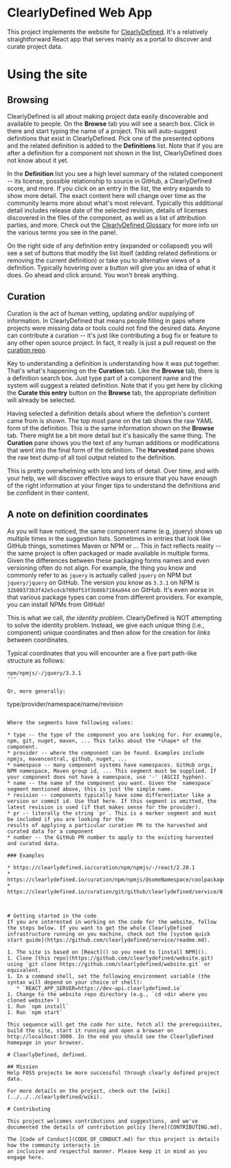 # ClearlyDefined Web App

This project implements the website for [ClearlyDefined](https://clearlydefined.io). It's a relatively straightforward React app that serves mainly as a portal to discover and curate project data.

# Using the site

## Browsing
ClearlyDefined is all about making project data easily discoverable and available to people. On the **Browse** tab you will see a search box. Click in there and start typing the name of a project. This will auto-suggest definitions that exist in ClearlyDefined. Pick one of the presented options and the related definition is added to the **Definitions** list. Note that if you are after a definition for a component not shown in the list, ClearlyDefined does not know about it yet.

In the **Definition** list you see a high level summary of the related component -- its license, possible relationship to source in GitHub, a ClearlyDefined score, and more. If you click on an entry in the list, the entry expands to show more detail. The exact content here will change over time as the community learns more about what's most relevant. Typically this additional detail includes release date of the selected revision, details of licenses discovered in the files of the component, as well as a list of attribution parties, and more. Check out the [ClearlyDefined Glossary]() for more info on the various terms you see in the panel.

On the right side of any definition entry (expanded or collapsed) you will see a set of buttons that modify the list itself (adding related definitions or removing the current definition) or take you to alternative views of a definition. Typically hovering over a button will give you an idea of what it does. Go ahead and click around. You won't break anything. 

## Curation
Curation is the act of human vetting, updating and/or supplying of information. In ClearlyDefined that means people filling in gaps where projects were missing data or tools could not find the desired data. Anyone can contribute a curation -- it's just like contributing a bug fix or feature to any other open source project. In fact, it really is just a pull request on the [curation repo](https://github.com/clearlydefined/curated-data).

Key to understanding a definition is understanding how it was put together. That's what's happening on the **Curation** tab. Like the **Browse** tab, there is a definition search box. Just type part of a component name and the system will suggest a related definition. Note that if you get here by clicking the **Curate this entry** button on the **Browse** tab, the appropriate definition will already be selected.

Having selected a definition details about where the defintion's content came from is shown. The top most pane on the tab shows the raw YAML form of the definition. This is the same information shown on the **Browse** tab. There might be a bit more detail but it's basically the same thing. The **Curation** pane shows you the text of any human additions or modifications that went into the final form of the definition. The **Harvested** pane shows the raw text dump of all tool output related to the definition. 

This is pretty overwhelming with lots and lots of detail. Over time, and with your help, we will discover effective ways to ensure that you have enough of the right information at your finger tips to understand the definitions and be confident in their content.

## A note on definition coordinates
As you will have noticed, the same component name (e.g, jquery) shows up multiple times in the suggestion lists. Sometimes in entries that look like GitHub things, sometimes Maven or NPM or ... This in fact reflects reality -- the same project is often packaged or made available in multiple forms. Given the differences between these packaging forms names and even versioning often do not align. For example, the thing you know and commonly refer to as `jquery` is actually called `jquery` on NPM but `jquery/jquery` on GitHub. The version you know as `3.3.1` on NPM is `32b00373b3f42e5cdcb709df53f3b08b7184a944` on GitHub. It's even worse in that various package types can come from different providers. For example, you can install NPMs from GitHub!

This is what we call, _the identity problem_. ClearlyDefined is NOT attempting to solve the identity problem. Instead, we give each unique thing (i.e., component) unique coordinates and then allow for the creation for _links_ between coordinates.

Typical coordinates that you will encounter are a five part path-like structure as follows:

```
npm/npmjs/-/jquery/3.3.1
'''

Or, more generally:

```
type/provider/namespace/name/revision
```

Where the segments have following values:

* type -- the type of the component you are looking for. For exammple, npm, git, nuget, maven, ... This talks about the *shape* of the component.
* provider -- where the component can be found. Examples include npmjs, mavencentral, github, nuget, ...
* namespace -- many component systems have namespaces. GitHub orgs, NPM namespace, Maven group id, ... This segment must be supplied. If your component does not have a namespace, use '-' (ASCII hyphen).
* name -- the name of the component you want. Given the `namespace` segment mentioned above, this is just the simple name.
* revision -- components typically have some differentiator like a version or commit id. Use that here. If this segment is omitted, the latest revision is used (if that makes sense for the provider).
* pr -- literally the string `pr`. This is a marker segment and must be included if you are looking for the 
results of applying a particular curation PR to the harvested and curated data for a component
* number -- the GitHub PR number to apply to the existing harvested and curated data.

### Examples

* https://clearlydefined.io/curation/npm/npmjs/-/react/2.20.1
* https://clearlydefined.io/curation/npm/npmjs/@someNamespace/coolpackage/1.13/pr/37
* https://clearlydefined.io/curation/git/github/clearlydefined/service/0.1.0



# Getting started in the code
If you are interested in working on the code for the website, follow the steps below. If you want to get the whole ClearlyDefined infrastructure running on you machine, check out the [system quick start guide](https://github.com/clearlydefined/service/readme.md).

1. The site is based on [React]() so you need to [install NPM](). 
1. Clone [this repo](https://github.com/clearlydefined/website.git) using `git clone https://github.com/clearlydefined/website.git` or equivalent.
1. In a command shell, set the following environment variable (the syntax will depend on your choice of shell):
   * `REACT_APP_SERVER=https://dev-api.clearlydefined.io`
1. Change to the website repo directory (e.g., `cd <dir where you cloned website>`)
1. Run `npm install`
1. Run `npm start`

This sequence will get the code for site, fetch all the prerequisites, build the site, start it running and open a browser on http://localhost:3000. In the end you should see the ClearlyDefined homepage in your browser.

# ClearlyDefined, defined.

## Mission
Help FOSS projects be more successful through clearly defined project data.

For more details on the project, check out the [wiki](../../../clearlydefined/wiki).

# Contributing

This project welcomes contributions and suggestions, and we've documented the details of contribution policy [here](CONTRIBUTING.md).

The [Code of Conduct](CODE_OF_CONDUCT.md) for this project is details how the community interacts in
an inclusive and respectful manner. Please keep it in mind as you engage here.
